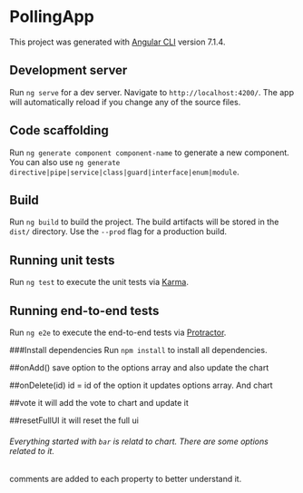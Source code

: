 # PollingApp

This project was generated with [Angular CLI](https://github.com/angular/angular-cli) version 7.1.4.

## Development server

Run `ng serve` for a dev server. Navigate to `http://localhost:4200/`. The app will automatically reload if you change any of the source files.

## Code scaffolding

Run `ng generate component component-name` to generate a new component. You can also use `ng generate directive|pipe|service|class|guard|interface|enum|module`.

## Build

Run `ng build` to build the project. The build artifacts will be stored in the `dist/` directory. Use the `--prod` flag for a production build.

## Running unit tests

Run `ng test` to execute the unit tests via [Karma](https://karma-runner.github.io).

## Running end-to-end tests

Run `ng e2e` to execute the end-to-end tests via [Protractor](http://www.protractortest.org/).

###Install dependencies
Run `npm install` to install all dependencies. 

##onAdd()
  save option to the options array and also update the chart

##onDelete(id)
  id = id of the option
  it updates options array. And chart

##vote
  it will add the vote to chart and update it

##resetFullUI
it will reset the full ui

###### Everything started with `bar` is relatd to chart. There are some options related to it. 
comments are added to each property to better understand it. 
